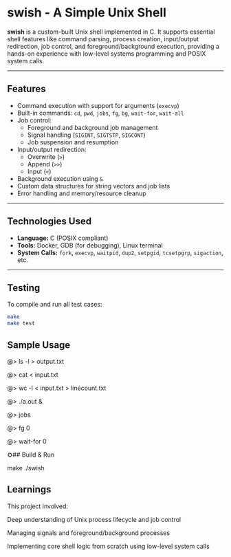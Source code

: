 # swish - A Simple Unix Shell

**swish** is a custom-built Unix shell implemented in C. It supports essential shell features like command parsing, process creation, input/output redirection, job control, and foreground/background execution, providing a hands-on experience with low-level systems programming and POSIX system calls.

---

##  Features

- Command execution with support for arguments (`execvp`)
- Built-in commands: `cd`, `pwd`, `jobs`, `fg`, `bg`, `wait-for`, `wait-all`
- Job control: 
  - Foreground and background job management
  - Signal handling (`SIGINT`, `SIGTSTP`, `SIGCONT`)
  - Job suspension and resumption
- Input/output redirection:
  - Overwrite (`>`)
  - Append (`>>`)
  - Input (`<`)
- Background execution using `&`
- Custom data structures for string vectors and job lists
- Error handling and memory/resource cleanup

---

##  Technologies Used

- **Language:** C (POSIX compliant)
- **Tools:** Docker, GDB (for debugging), Linux terminal
- **System Calls:** `fork`, `execvp`, `waitpid`, `dup2`, `setpgid`, `tcsetpgrp`, `sigaction`, etc.

---

##  Testing

To compile and run all test cases:

```bash
make
make test

```
##  Sample Usage

@> ls -l > output.txt

@> cat < input.txt

@> wc -l < input.txt > linecount.txt

@> ./a.out &

@> jobs

@> fg 0

@> wait-for 0



⚙##  Build & Run

make
./swish

## Learnings
This project involved:

Deep understanding of Unix process lifecycle and job control

Managing signals and foreground/background processes

Implementing core shell logic from scratch using low-level system calls



